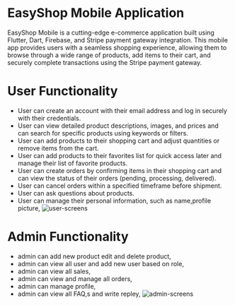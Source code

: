 # EasyShop Mobile Application
EasyShop Mobile is a cutting-edge e-commerce application built using Flutter, Dart, Firebase, and Stripe payment gateway integration. This mobile app provides users with a seamless shopping experience, allowing them to browse through a wide range of products, add items to their cart, and securely complete transactions using the Stripe payment gateway.
# User Functionality
- User can create an account with their email address and log in securely with their credentials.
- User can view detailed product descriptions, images, and prices and can search for specific products using keywords or filters.
- User can add products to their shopping cart and adjust quantities or remove items from the cart.
- User can add products to their favorites list for quick access later and manage their list of favorite products.
- User can create orders by confirming items in their shopping cart and can view the status of their orders (pending, processing, delivered).
- User can cancel orders within a specified timeframe before shipment.
- User can ask questions about products.
- User can manage their personal information, such as name,profile picture,
  ![user-screens](https://github.com/Nomankhan65/EasyShop_Final-Year-Project/assets/139708603/415c5c53-e5bb-4dc8-be26-798eaec00b7d)

# Admin Functionality
- admin can add new product edit and delete product,
- admin can view all user and add new user based on role,
- admin can view all sales,
- admin can view and manage all orders,
- admin can manage profile,
- admin can view all FAQ,s and write repley,
 ![admin-screens](https://github.com/Nomankhan65/EasyShop_Final-Year-Project/assets/139708603/302507d8-6955-43e1-a1a6-b3ff3c3ffe25)

